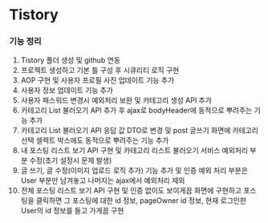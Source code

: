 # Tistory

### 기능 정리
 1. Tistory 폴더 생성 및 github 연동
 2. 프로젝트 생성하고 기본 틀 구성 후 시큐리티 로직 구현
 3. AOP 구현 및 사용자 프로필 사진 업데이트 기능 추가
 4. 사용자 정보 업데이트 기능 추가
 5. 사용자 패스워드 변경시 예외처리 보완 및 카테고리 생성 API 추가
 6. 카테고리 List 불러오기 API 추가 후 ajax로 bodyHeader에 동적으로 뿌려주는 기능 추가
 7. 카테고리 List 불러오기 API 응답 값 DTO로 변경 및 post 글쓰기 화면에 카테고리 선택 셀렉트 박스에도 동적으로 뿌려주는 기능 추가
 8. 내 포스팅 리스트 보기 API 구현 및 카테고리 리스트 불러오기 서비스 예외처리 부분 수정(초기 설정시 문제 발생)
 9. 글 쓰기, 글 수정(이미지 업로드 로직 추가) 기능 추가 및 인증 예외 처리 부분은 User 부분만 남겨놓고 나머지는 ajax에서 예외처리 제외
10. 전체 포스팅 리스트 보기 API 구현 및 인증 없이도 보이게끔 화면에 구현하고 포스팅을 클릭하면 그 포스팅에 대한 id 정보, pageOwner id 정보, 현재 로그인한 User의 id 정보를 들고 가게끔 구현